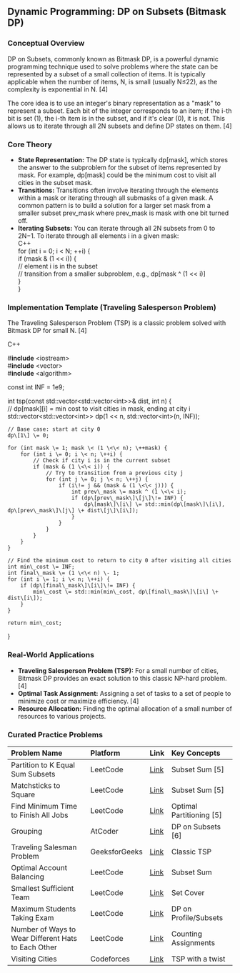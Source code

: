 
## **Dynamic Programming: DP on Subsets (Bitmask DP)**

### **Conceptual Overview**

DP on Subsets, commonly known as Bitmask DP, is a powerful dynamic programming technique used to solve problems where the state can be represented by a subset of a small collection of items. It is typically applicable when the number of items, N, is small (usually N≤22), as the complexity is exponential in N. \[4\]

The core idea is to use an integer's binary representation as a "mask" to represent a subset. Each bit of the integer corresponds to an item; if the i-th bit is set (1), the i-th item is in the subset, and if it's clear (0), it is not. This allows us to iterate through all 2N subsets and define DP states on them. \[4\]

### **Core Theory**

* **State Representation:** The DP state is typically dp\[mask\], which stores the answer to the subproblem for the subset of items represented by mask. For example, dp\[mask\] could be the minimum cost to visit all cities in the subset mask.  
* **Transitions:** Transitions often involve iterating through the elements within a mask or iterating through all submasks of a given mask. A common pattern is to build a solution for a larger set mask from a smaller subset prev\_mask where prev\_mask is mask with one bit turned off.  
* **Iterating Subsets:** You can iterate through all 2N subsets from 0 to 2N−1. To iterate through all elements i in a given mask:  
  C++  
  for (int i \= 0; i \< N; \++i) {  
      if (mask & (1 \<\< i)) {  
          // element i is in the subset  
          // transition from a smaller subproblem, e.g., dp\[mask ^ (1 \<\< i)\]  
      }  
  }

### **Implementation Template (Traveling Salesperson Problem)**

The Traveling Salesperson Problem (TSP) is a classic problem solved with Bitmask DP for small N. \[4\]

C++

\#**include** \<iostream\>  
\#**include** \<vector\>  
\#**include** \<algorithm\>

const int INF \= 1e9;

int tsp(const std::vector\<std::vector\<int\>\>& dist, int n) {  
    // dp\[mask\]\[i\] \= min cost to visit cities in mask, ending at city i  
    std::vector\<std::vector\<int\>\> dp(1 \<\< n, std::vector\<int\>(n, INF));

    // Base case: start at city 0  
    dp\[1\] \= 0;

    for (int mask \= 1; mask \< (1 \<\< n); \++mask) {  
        for (int i \= 0; i \< n; \++i) {  
            // Check if city i is in the current subset  
            if (mask & (1 \<\< i)) {  
                // Try to transition from a previous city j  
                for (int j \= 0; j \< n; \++j) {  
                    if (i\!= j && (mask & (1 \<\< j))) {  
                        int prev\_mask \= mask ^ (1 \<\< i);  
                        if (dp\[prev\_mask\]\[j\]\!= INF) {  
                            dp\[mask\]\[i\] \= std::min(dp\[mask\]\[i\], dp\[prev\_mask\]\[j\] \+ dist\[j\]\[i\]);  
                        }  
                    }  
                }  
            }  
        }  
    }

    // Find the minimum cost to return to city 0 after visiting all cities  
    int min\_cost \= INF;  
    int final\_mask \= (1 \<\< n) \- 1;  
    for (int i \= 1; i \< n; \++i) {  
        if (dp\[final\_mask\]\[i\]\!= INF) {  
            min\_cost \= std::min(min\_cost, dp\[final\_mask\]\[i\] \+ dist\[i\]);  
        }  
    }

    return min\_cost;  
}

### **Real-World Applications**

* **Traveling Salesperson Problem (TSP):** For a small number of cities, Bitmask DP provides an exact solution to this classic NP-hard problem. \[4\]  
* **Optimal Task Assignment:** Assigning a set of tasks to a set of people to minimize cost or maximize efficiency. \[4\]  
* **Resource Allocation:** Finding the optimal allocation of a small number of resources to various projects.

### **Curated Practice Problems**

| Problem Name | Platform | Link | Key Concepts |
| :---- | :---- | :---- | :---- |
| Partition to K Equal Sum Subsets | LeetCode | [Link](https://leetcode.com/problems/partition-to-k-equal-sum-subsets/) | Subset Sum \[5\] |
| Matchsticks to Square | LeetCode | [Link](https://leetcode.com/problems/matchsticks-to-square/) | Subset Sum \[5\] |
| Find Minimum Time to Finish All Jobs | LeetCode | [Link](https://leetcode.com/problems/find-minimum-time-to-finish-all-jobs/) | Optimal Partitioning \[5\] |
| Grouping | AtCoder | [Link](https://atcoder.jp/contests/dp/tasks/dp_u) | DP on Subsets \[6\] |
| Traveling Salesman Problem | GeeksforGeeks | [Link](https://www.geeksforgeeks.org/traveling-salesman-problem-set-1/) | Classic TSP |
| Optimal Account Balancing | LeetCode | [Link](https://leetcode.com/problems/optimal-account-balancing/) | Subset Sum |
| Smallest Sufficient Team | LeetCode | [Link](https://leetcode.com/problems/smallest-sufficient-team/) | Set Cover |
| Maximum Students Taking Exam | LeetCode | [Link](https://leetcode.com/problems/maximum-students-taking-exam/) | DP on Profile/Subsets |
| Number of Ways to Wear Different Hats to Each Other | LeetCode | [Link](https://leetcode.com/problems/number-of-ways-to-wear-different-hats-to-each-other/) | Counting Assignments |
| Visiting Cities | Codeforces | [Link](https://codeforces.com/problemset/problem/103/E) | TSP with a twist |
